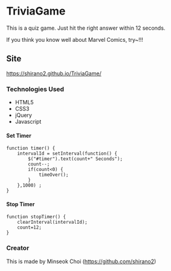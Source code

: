 # TriviaGame

This is a quiz game. Just hit the right answer within 12 seconds.

If you think you know well about Marvel Comics, try~!!!

## Site
https://shirano2.github.io/TriviaGame/


### Technologies Used

* HTML5
* CSS3
* jQuery
* Javascript


#### Set Timer 

```
function timer() {
    intervalId = setInterval(function() {
        $("#timer").text(count+" Seconds");
        count--; 
        if(count<0) {
            timeOver();
        }  
    },1000) ;
}
```

#### Stop Timer

```
function stopTimer() {
    clearInterval(intervalId);
    count=12;
}
```


### Creator
This is made by Minseok Choi (https://github.com/shirano2)

